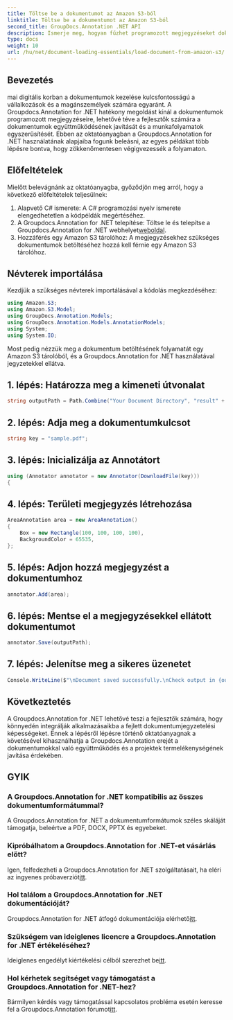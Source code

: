 ```yaml
---
title: Töltse be a dokumentumot az Amazon S3-ból
linktitle: Töltse be a dokumentumot az Amazon S3-ból
second_title: GroupDocs.Annotation .NET API
description: Ismerje meg, hogyan fűzhet programozott megjegyzéseket dokumentumokhoz a Groupdocs.Annotation for .NET segítségével. Lépésről lépésre bemutató útmutató a zökkenőmentes integrációhoz.
type: docs
weight: 10
url: /hu/net/document-loading-essentials/load-document-from-amazon-s3/
---
```

## Bevezetés
mai digitális korban a dokumentumok kezelése kulcsfontosságú a vállalkozások és a magánszemélyek számára egyaránt. A Groupdocs.Annotation for .NET hatékony megoldást kínál a dokumentumok programozott megjegyzéseire, lehetővé téve a fejlesztők számára a dokumentumok együttműködésének javítását és a munkafolyamatok egyszerűsítését. Ebben az oktatóanyagban a Groupdocs.Annotation for .NET használatának alapjaiba fogunk beleásni, az egyes példákat több lépésre bontva, hogy zökkenőmentesen végigvezessék a folyamaton.
## Előfeltételek
Mielőtt belevágnánk az oktatóanyagba, győződjön meg arról, hogy a következő előfeltételek teljesülnek:
1. Alapvető C# ismerete: A C# programozási nyelv ismerete elengedhetetlen a kódpéldák megértéséhez.
2.  A Groupdocs.Annotation for .NET telepítése: Töltse le és telepítse a Groupdocs.Annotation for .NET webhelyet[weboldal](https://releases.groupdocs.com/annotation/net/).
3. Hozzáférés egy Amazon S3 tárolóhoz: A megjegyzésekhez szükséges dokumentumok betöltéséhez hozzá kell férnie egy Amazon S3 tárolóhoz.

## Névterek importálása
Kezdjük a szükséges névterek importálásával a kódolás megkezdéséhez:

```csharp
using Amazon.S3;
using Amazon.S3.Model;
using GroupDocs.Annotation.Models;
using GroupDocs.Annotation.Models.AnnotationModels;
using System;
using System.IO;
```


Most pedig nézzük meg a dokumentum betöltésének folyamatát egy Amazon S3 tárolóból, és a Groupdocs.Annotation for .NET használatával jegyzetekkel ellátva.
## 1. lépés: Határozza meg a kimeneti útvonalat
```csharp
string outputPath = Path.Combine("Your Document Directory", "result" + Path.GetExtension("input.pdf"));
```
## 2. lépés: Adja meg a dokumentumkulcsot
```csharp
string key = "sample.pdf";
```
## 3. lépés: Inicializálja az Annotátort
```csharp
using (Annotator annotator = new Annotator(DownloadFile(key)))
{
```
## 4. lépés: Területi megjegyzés létrehozása
```csharp
AreaAnnotation area = new AreaAnnotation()
{
    Box = new Rectangle(100, 100, 100, 100),
    BackgroundColor = 65535,
};
```
## 5. lépés: Adjon hozzá megjegyzést a dokumentumhoz
```csharp
annotator.Add(area);
```
## 6. lépés: Mentse el a megjegyzésekkel ellátott dokumentumot
```csharp
annotator.Save(outputPath);
```
## 7. lépés: Jelenítse meg a sikeres üzenetet
```csharp
Console.WriteLine($"\nDocument saved successfully.\nCheck output in {outputPath}.");
```

## Következtetés
A Groupdocs.Annotation for .NET lehetővé teszi a fejlesztők számára, hogy könnyedén integrálják alkalmazásaikba a fejlett dokumentumjegyzetelési képességeket. Ennek a lépésről lépésre történő oktatóanyagnak a követésével kihasználhatja a Groupdocs.Annotation erejét a dokumentumokkal való együttműködés és a projektek termelékenységének javítása érdekében.
## GYIK
### A Groupdocs.Annotation for .NET kompatibilis az összes dokumentumformátummal?
A Groupdocs.Annotation for .NET a dokumentumformátumok széles skáláját támogatja, beleértve a PDF, DOCX, PPTX és egyebeket.
### Kipróbálhatom a Groupdocs.Annotation for .NET-et vásárlás előtt?
 Igen, felfedezheti a Groupdocs.Annotation for .NET szolgáltatásait, ha eléri az ingyenes próbaverziót[itt](https://releases.groupdocs.com/).
### Hol találom a Groupdocs.Annotation for .NET dokumentációját?
 Groupdocs.Annotation for .NET átfogó dokumentációja elérhető[itt](https://reference.groupdocs.com/annotation/net/).
### Szükségem van ideiglenes licencre a Groupdocs.Annotation for .NET értékeléséhez?
 Ideiglenes engedélyt kiértékelési célból szerezhet be[itt](https://purchase.groupdocs.com/temporary-license/).
### Hol kérhetek segítséget vagy támogatást a Groupdocs.Annotation for .NET-hez?
 Bármilyen kérdés vagy támogatással kapcsolatos probléma esetén keresse fel a Groupdocs.Annotation fórumot[itt](https://forum.groupdocs.com/c/annotation/10).